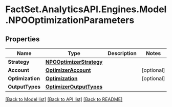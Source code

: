 # FactSet.AnalyticsAPI.Engines.Model.NPOOptimizationParameters

## Properties

Name | Type | Description | Notes
------------ | ------------- | ------------- | -------------
**Strategy** | [**NPOOptimizerStrategy**](NPOOptimizerStrategy.md) |  | 
**Account** | [**OptimizerAccount**](OptimizerAccount.md) |  | [optional] 
**Optimization** | [**Optimization**](Optimization.md) |  | [optional] 
**OutputTypes** | [**OptimizerOutputTypes**](OptimizerOutputTypes.md) |  | 

[[Back to Model list]](../README.md#documentation-for-models) [[Back to API list]](../README.md#documentation-for-api-endpoints) [[Back to README]](../README.md)

